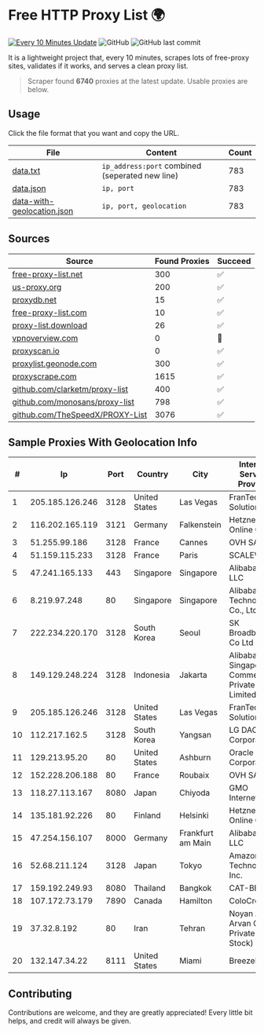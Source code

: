 
# Free HTTP Proxy List 🌍

[![Every 10 Minutes Update](https://github.com/mertguvencli/http-proxy-list/actions/workflows/main.yml/badge.svg?branch=main)](https://github.com/mertguvencli/http-proxy-list/actions/workflows/main.yml)
![GitHub](https://img.shields.io/github/license/mertguvencli/http-proxy-list)
![GitHub last commit](https://img.shields.io/github/last-commit/mertguvencli/http-proxy-list)

It is a lightweight project that, every 10 minutes, scrapes lots of free-proxy sites, validates if it works, and serves a clean proxy list.


> Scraper found **6740** proxies at the latest update. Usable proxies are below.

## Usage

Click the file format that you want and copy the URL.


|File|Content|Count|
|----|-------|-----|
|[data.txt](https://raw.githubusercontent.com/mertguvencli/http-proxy-list/main/proxy-list/data.txt)|`ip_address:port` combined (seperated new line)|783|
|[data.json](https://raw.githubusercontent.com/mertguvencli/http-proxy-list/main/proxy-list/data.json)|`ip, port`|783|
|[data-with-geolocation.json](https://raw.githubusercontent.com/mertguvencli/http-proxy-list/main/proxy-list/data-with-geolocation.json)|`ip, port, geolocation`|783|

## Sources

|Source|Found Proxies|Succeed|
|------|-------------|-------|
|[free-proxy-list.net](https://free-proxy-list.net)|300|✅|
|[us-proxy.org](https://www.us-proxy.org)|200|✅|
|[proxydb.net](http://proxydb.net)|15|✅|
|[free-proxy-list.com](https://free-proxy-list.com/?page=&port=&type%5B%5D=http&type%5B%5D=https&up_time=0&search=Search)|10|✅|
|[proxy-list.download](https://www.proxy-list.download/HTTP)|26|✅|
|[vpnoverview.com](https://vpnoverview.com/privacy/anonymous-browsing/free-proxy-servers)|0|🚫|
|[proxyscan.io](https://www.proxyscan.io)|0|✅|
|[proxylist.geonode.com](https://proxylist.geonode.com/api/proxy-list?limit=300&page=1&sort_by=lastChecked&sort_type=desc&protocols=http,https)|300|✅|
|[proxyscrape.com](https://api.proxyscrape.com/v2/?request=displayproxies&protocol=http&timeout=10000&country=all&ssl=all&anonymity=all)|1615|✅|
|[github.com/clarketm/proxy-list](https://raw.githubusercontent.com/clarketm/proxy-list/master/proxy-list-raw.txt)|400|✅|
|[github.com/monosans/proxy-list](https://raw.githubusercontent.com/monosans/proxy-list/main/proxies/http.txt)|798|✅|
|[github.com/TheSpeedX/PROXY-List](https://raw.githubusercontent.com/TheSpeedX/PROXY-List/master/http.txt)|3076|✅|


## Sample Proxies With Geolocation Info

|#|Ip|Port|Country|City|Internet Service Provider|
|-|--|----|-------|----|-------------------------|
|1|205.185.126.246|3128|United States|Las Vegas|FranTech Solutions|
|2|116.202.165.119|3121|Germany|Falkenstein|Hetzner Online GmbH|
|3|51.255.99.186|3128|France|Cannes|OVH SAS|
|4|51.159.115.233|3128|France|Paris|SCALEWAY|
|5|47.241.165.133|443|Singapore|Singapore|Alibaba.com LLC|
|6|8.219.97.248|80|Singapore|Singapore|Alibaba (US) Technology Co., Ltd.|
|7|222.234.220.170|3128|South Korea|Seoul|SK Broadband Co Ltd|
|8|149.129.248.224|3128|Indonesia|Jakarta|Alibaba.com Singapore E-Commerce Private Limited|
|9|205.185.126.246|3128|United States|Las Vegas|FranTech Solutions|
|10|112.217.162.5|3128|South Korea|Yangsan|LG DACOM Corporation|
|11|129.213.95.20|80|United States|Ashburn|Oracle Corporation|
|12|152.228.206.188|80|France|Roubaix|OVH SAS|
|13|118.27.113.167|8080|Japan|Chiyoda|GMO Internet, Inc.|
|14|135.181.92.226|80|Finland|Helsinki|Hetzner Online GmbH|
|15|47.254.156.107|8000|Germany|Frankfurt am Main|Alibaba.com LLC|
|16|52.68.211.124|3128|Japan|Tokyo|Amazon Technologies Inc.|
|17|159.192.249.93|8080|Thailand|Bangkok|CAT-BB|
|18|107.172.73.179|7890|Canada|Hamilton|ColoCrossing|
|19|37.32.8.192|80|Iran|Tehran|Noyan Abr Arvan Co. ( Private Joint Stock)|
|20|132.147.34.22|8111|United States|Miami|Breezeline|



## Contributing

Contributions are welcome, and they are greatly appreciated! Every
little bit helps, and credit will always be given.

